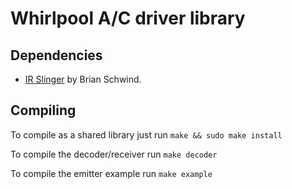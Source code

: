 # Whirlpool A/C driver library

## Dependencies
* [IR Slinger](https://github.com/bschwind/ir-slinger) by Brian Schwind.

## Compiling

To compile as a shared library just run ```make && sudo make install```

To compile the decoder/receiver run ```make decoder```

To compile the emitter example run ```make example```
